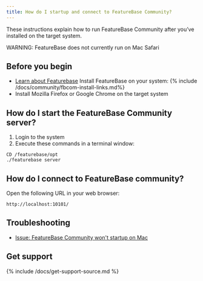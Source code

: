 ```yaml
---
title: How do I startup and connect to FeatureBase Community?
---
```


These instructions explain how to run FeatureBase Community after you’ve installed on the target system.

<p class="warning">WARNING: FeatureBase does not currently run on Mac Safari</p>

## Before you begin

* [Learn about Featurebase](/index.html)
Install FeatureBase on your system:
{% include /docs/community/fbcom-install-links.md%}
* Install Mozilla Firefox or Google Chrome on the target system

## How do I start the FeatureBase Community server?

1. Login to the system
2. Execute these commands in a terminal window:

```
CD /featurebase/opt
./featurebase server
```

## How do I connect to FeatureBase community?

Open the following URL in your web browser:

```
http://localhost:10101/
```

## Troubleshooting

* [Issue: FeatureBase Community won't startup on Mac](/community/issue-fb-community-mac.md)

## Get support

{% include /docs/get-support-source.md %}
